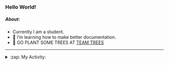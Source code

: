 ### Hello World!

##### About:
- Currently I am a student.
- 🌱 I’m learning how to make better documentation.
- 🌱 GO PLANT SOME TREES AT [TEAM TREES](https://teamtrees.org/)

---
<details>
  <summary>:zap: My Activity:</summary>
  
<!--START_SECTION:waka-->
![Code Time](http://img.shields.io/badge/Code%20Time-1%2C171%20hrs%2027%20mins-blue)

**I'm a Night 🦉** 

```text
🌞 Morning                1904 commits        ███░░░░░░░░░░░░░░░░░░░░░░   10.10 % 
🌆 Daytime                6412 commits        █████████░░░░░░░░░░░░░░░░   34.03 % 
🌃 Evening                5376 commits        ███████░░░░░░░░░░░░░░░░░░   28.53 % 
🌙 Night                  5151 commits        ███████░░░░░░░░░░░░░░░░░░   27.34 % 
```
📅 **I'm Most Productive on Wednesday** 

```text
Monday                   2652 commits        ████░░░░░░░░░░░░░░░░░░░░░   14.07 % 
Tuesday                  2575 commits        ███░░░░░░░░░░░░░░░░░░░░░░   13.67 % 
Wednesday                4405 commits        ██████░░░░░░░░░░░░░░░░░░░   23.38 % 
Thursday                 2427 commits        ███░░░░░░░░░░░░░░░░░░░░░░   12.88 % 
Friday                   1966 commits        ███░░░░░░░░░░░░░░░░░░░░░░   10.43 % 
Saturday                 1653 commits        ██░░░░░░░░░░░░░░░░░░░░░░░   08.77 % 
Sunday                   3165 commits        ████░░░░░░░░░░░░░░░░░░░░░   16.80 % 
```


📊 **This Week I Spent My Time On** 

```text
🔥 Editors: 
IntelliJ                 3 hrs 56 mins       █████████████░░░░░░░░░░░░   53.80 % 
VS Code                  3 hrs 23 mins       ████████████░░░░░░░░░░░░░   46.20 % 

🐱‍💻 Projects: 
intro                    3 hrs 48 mins       █████████████░░░░░░░░░░░░   52.04 % 
iris-flower-ml           3 hrs 23 mins       ████████████░░░░░░░░░░░░░   46.20 % 
android-demo             7 mins              ░░░░░░░░░░░░░░░░░░░░░░░░░   01.76 % 
Unknown Project          0 secs              ░░░░░░░░░░░░░░░░░░░░░░░░░   00.00 % 
```


 Last Updated on 27/08/2023 15:11:23 UTC
<!--END_SECTION:waka-->
</details>
